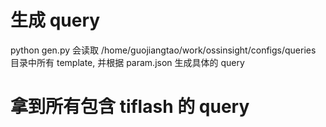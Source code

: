 # 生成 query
python gen.py
会读取 /home/guojiangtao/work/ossinsight/configs/queries 目录中所有 template, 并根据 param.json 生成具体的 query

# 拿到所有包含 tiflash 的 query
